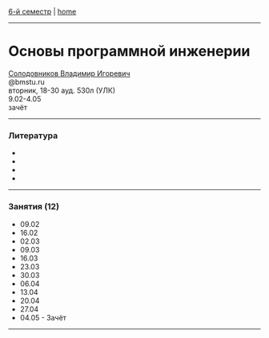[6-й семестр](https://github.com/dKosarevsky/iu7/blob/master/2021_6_sem.md) | [home](https://github.com/dKosarevsky/iu7)
____________________________________
# Основы программной инженерии
[Солодовников Владимир Игоревич](https://studizba.com/hs/151-mgtu-im-baumana/teachers/4-kafedra-iu-7-programmnoe-obespechenie-je/8333-solodovnikov-vladimir-igorevich.html) \
@bmstu.ru \
вторник, 18-30 ауд. 530л (УЛК)\
9.02-4.05 \
зачёт 
____________________________________
### Литература

* []()
* []()
* []()
* []()
____________________________________
### Занятия (12)

* 09.02
* 16.02
* 02.03
* 09.03
* 16.03
* 23.03
* 30.03
* 06.04
* 13.04
* 20.04
* 27.04
* 04.05 - Зачёт
____________________________________
